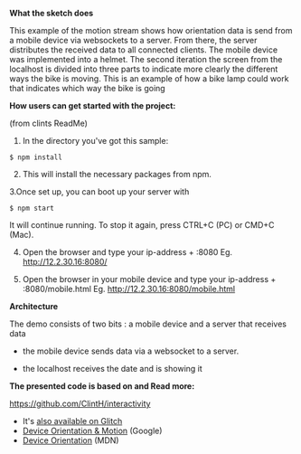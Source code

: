 **What the sketch does**

This example of the  motion stream shows how orientation data is send from a mobile device via websockets to a server. 
From there, the server distributes the received data to all connected clients.
The mobile device was implemented into a helmet. 
The second iteration the screen from the localhost is divided into three parts to indicate more clearly the different ways the bike is moving. This is an example of how a bike lamp could work that indicates which way the bike is going

**How users can get started with the project:**

(from clints ReadMe)

1. In the directory you've got this sample:

`$ npm install`

2. This will install the necessary packages from npm.

3.Once set up, you can boot up your server with

`$ npm start`

It will continue running. To stop it again, press CTRL+C (PC) or CMD+C (Mac).

4. Open the browser and type your ip-address + :8080
   Eg. http://12.2.30.16:8080/

5. Open the browser in your mobile device and type your ip-address + :8080/mobile.html
   Eg. http://12.2.30.16:8080/mobile.html



**Architecture**

The demo consists of two bits : a mobile device and a server that receives data 

- the mobile device sends data via a websocket to a server.

- the localhost receives the date and is showing it

**The presented code is based on and Read more:**

https://github.com/ClintH/interactivity

* It's [also available on Glitch](https://glitch.com/edit/#!/remix/ch-motion-data)
* [Device Orientation & Motion](https://developers.google.com/web/fundamentals/native-hardware/device-orientation/) (Google)
* [Device Orientation](https://developer.mozilla.org/en-US/docs/Web/API/Detecting_device_orientation) (MDN)




